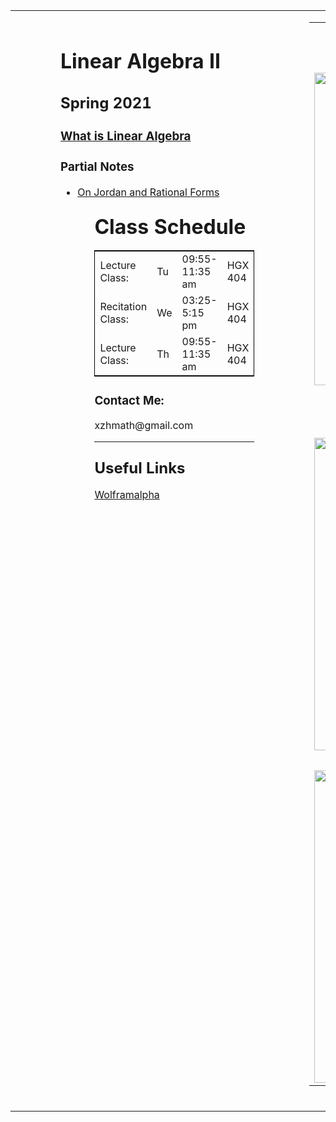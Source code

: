 
<body>

<table width="100%" height="100%" cellspacing="0" cellpadding="0" border="0">
<tr>
<td style="padding: 1em 5em 1em 5em" valign="top" width="800">

<h1>
Linear Algebra II 
</h1>
<h2>
Spring 2021
</h2>

<h3>
<a href="https://en.wikipedia.org/wiki/Linear_algebra">What is Linear Algebra</a>
</h3>

<h3>
Partial Notes
</h3>
<ul>
<li>
<a href="JordanForm">On Jordan and Rational Forms </a>
</li>
<ul>


<h3>
<FONT SIZE="+3">
Class Schedule
</font>
</h3>
<table width="500" cellspacing="1" cellpadding="1" border="0" style="border-width: 1px; border-color:#000000; border-style: solid;">
<tr><td width="45%">Lecture Class:</td> <td width="10%"> Tu </td> <td width="30%">09:55-11:35 am</td> <td width="25%">HGX 404 </td></tr>
<tr><td width="45%">Recitation Class:</td> <td width="10%"> We  </td> <td width="30%">03:25-5:15 pm</td> <td width="30%"> HGX 404</td></tr>
<tr><td width="45%">Lecture Class:</td> <td width="10%"> Th </td> <td width="30%">09:55-11:35 am</td> <td width="25%">HGX 404</td></tr>
</table>

<h3>
Contact Me: 
</h3>
<p>
xzhmath@gmail.com
</p>
<hr>
<h3>
<FONT SIZE="+2">
Useful Links
</font>
</h3>
<p>
<a href="http://www.wolframalpha.com/">Wolframalpha</a>
</p>
</body>



<td  width="500" style = "vertical-align: top">

<table width="500" cellspacing="0" cellpadding="0" border="0">
<tr><td colspan="6">&nbsp;</td></tr>
<tr><td colspan="6">&nbsp;</td></tr>
<tr><td colspan="6">&nbsp;</td></tr>
<tr><td colspan="6"><img src="linear.jpg" width="500"></td></tr>
<tr><td colspan="6">&nbsp;</td></tr>
<tr><td colspan="6">&nbsp;</td></tr>
<tr><td colspan="6">&nbsp;</td></tr>
<tr><td colspan="6"><center><img src="lie.gif" width="500"></center></td></tr>
<tr><td colspan="6">&nbsp;</td></tr>
<tr><td colspan="6"><center><img src="intpic.jpg" width="500"></center></td></tr>
</table>
&nbsp;

</td>
</tr>


</table>
